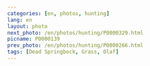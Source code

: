 ```yaml
---
categories: [en, photos, hunting]
lang: en
layout: photo
next_photo: /en/photos/hunting/P0000329.html
picname: P0000139
prev_photo: /en/photos/hunting/P0000266.html
tags: [Dead Springbock, Grass, Olaf]
---
```

